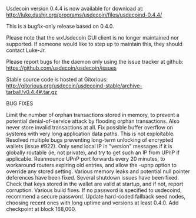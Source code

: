 Usdecoin version 0.4.4 is now available for download at:
http://luke.dashjr.org/programs/usdecoin/files/usdecoind-0.4.4/

This is a bugfix-only release based on 0.4.0.

Please note that the wxUsdecoin GUI client is no longer maintained nor supported. If someone would like to step up to maintain this, they should contact Luke-Jr.

Please report bugs for the daemon only using the issue tracker at github:
https://github.com/usdecoin/usdecoin/issues

Stable source code is hosted at Gitorious:
http://gitorious.org/usdecoin/usdecoind-stable/archive-tarball/v0.4.4#.tar.gz

BUG FIXES

Limit the number of orphan transactions stored in memory, to prevent a potential denial-of-service attack by flooding orphan transactions. Also never store invalid transactions at all.
Fix possible buffer overflow on systems with very long application data paths. This is not exploitable.
Resolved multiple bugs preventing long-term unlocking of encrypted wallets (issue #922).
Only send local IP in "version" messages if it is globally routable (ie, not private), and try to get such an IP from UPnP if applicable.
Reannounce UPnP port forwards every 20 minutes, to workaround routers expiring old entries, and allow the -upnp option to override any stored setting.
Various memory leaks and potential null pointer deferences have been
fixed.
Several shutdown issues have been fixed.
Check that keys stored in the wallet are valid at startup, and if not,
report corruption.
Various build fixes.
If no password is specified to usdecoind, recommend a secure password.
Update hard-coded fallback seed nodes, choosing recent ones with long uptime and versions at least 0.4.0.
Add checkpoint at block 168,000.

